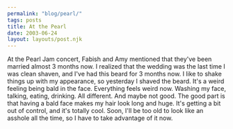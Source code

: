 ```yaml
---
permalink: "blog/pearl/"
tags: posts
title: At the Pearl
date: 2003-06-24
layout: layouts/post.njk
---
```


At the Pearl Jam concert, Fabish and Amy mentioned that they've been married almost 3 months now. I realized that the wedding was the last time I was clean shaven, and I've had this beard for 3 months now. I like to shake things up with my appearance, so yesterday I shaved the beard. It's a weird feeling being bald in the face. Everything feels weird now. Washing my face, talking, eating, drinking. All different. And maybe not good. The good part is that having a bald face makes my hair look long and huge. It's getting a bit out of control, and it's totally cool. Soon, I'll be too old to look like an asshole all the time, so I have to take advantage of it now.